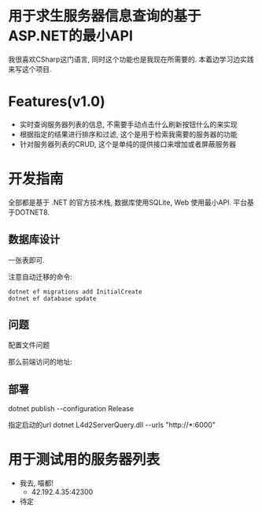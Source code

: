 ﻿# 用于求生服务器信息查询的基于ASP.NET的最小API

我很喜欢CSharp这门语言, 同时这个功能也是我现在所需要的. 本着边学习边实践来写这个项目.

# Features(v1.0)
- 实时查询服务器列表的信息, 不需要手动点击什么刷新按钮什么的来实现
- 根据指定的结果进行排序和过滤, 这个是用于检索我需要的服务器的功能
- 针对服务器列表的CRUD, 这个是单纯的提供接口来增加或者屏蔽服务器

# 开发指南
全部都是基于 .NET 的官方技术栈, 数据库使用SQLite, Web 使用最小API. 
平台基于DOTNET8.

## 数据库设计

一张表即可.

注意自动迁移的命令:
```shell
dotnet ef migrations add InitialCreate
dotnet ef database update
```


## 问题
配置文件问题

那么前端访问的地址:



## 部署
dotnet publish --configuration Release

指定启动的url
dotnet L4d2ServerQuery.dll --urls "http://*:6000"

# 用于测试用的服务器列表
- 我去, 喵都!
    - 42.192.4.35:42300
- 待定